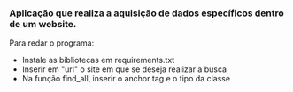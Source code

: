 ### Aplicação que realiza a aquisição de dados específicos dentro de um website.

Para redar o programa: 

  -  Instale as bibliotecas em requirements.txt
  -  Inserir em "url" o site em que se deseja realizar a busca
  -  Na função find_all, inserir o anchor tag e o tipo da classe
